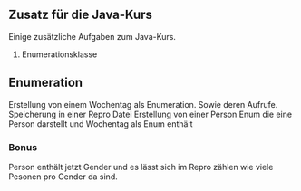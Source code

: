 ## Zusatz für die Java-Kurs
Einige zusätzliche Aufgaben zum Java-Kurs.

1. Enumerationsklasse

## Enumeration
Erstellung von einem Wochentag als Enumeration. Sowie deren Aufrufe.
Speicherung in einer Repro Datei
Erstellung von einer Person Enum die eine Person darstellt und Wochentag als Enum enthält

### Bonus
Person enthält jetzt Gender und es lässt sich im Repro zählen wie viele Pesonen pro Gender da sind.